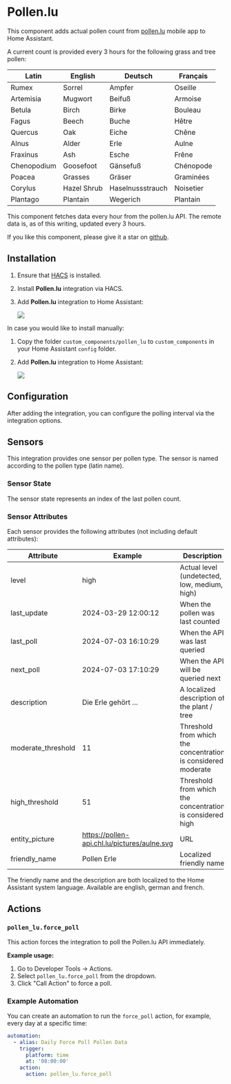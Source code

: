 # Pollen.lu

This component adds actual pollen count from [pollen.lu](https://www.chl.lu/fr/app-pollen) mobile app to Home Assistant.

A current count is provided every 3 hours for the following grass and tree pollen:

 Latin      | English       | Deutsch           | Français
------------|---------------|-------------------|----------
Rumex       | Sorrel        | Ampfer            | Oseille
Artemisia   | Mugwort       | Beifuß            | Armoise
Betula      | Birch         | Birke             | Bouleau
Fagus       | Beech         | Buche             | Hêtre
Quercus     | Oak           | Eiche             | Chêne
Alnus       | Alder         | Erle              | Aulne
Fraxinus    | Ash           | Esche             | Frêne
Chenopodium | Goosefoot     | Gänsefuß          | Chénopode
Poacea      | Grasses       | Gräser            | Graminées
Corylus     | Hazel Shrub   | Haselnussstrauch  | Noisetier
Plantago    | Plantain      | Wegerich          | Plantain


This component fetches data every hour from the pollen.lu API. The remote data is, as of this writing, updated every 3 hours.

If you like this component, please give it a star on [github](https://github.com/Foxi352/hacs_pollen_lu).

## Installation

1. Ensure that [HACS](https://hacs.xyz) is installed.
2. Install **Pollen.lu** integration via HACS.
3. Add **Pollen.lu** integration to Home Assistant:

   [![](https://my.home-assistant.io/badges/config_flow_start.svg)](https://my.home-assistant.io/redirect/config_flow_start?domain=pollen_lu)

In case you would like to install manually:

1. Copy the folder `custom_components/pollen_lu` to `custom_components` in your Home Assistant `config` folder.
2. Add **Pollen.lu** integration to Home Assistant:

   [![](https://my.home-assistant.io/badges/config_flow_start.svg)](https://my.home-assistant.io/redirect/config_flow_start?domain=pollen_lu)

## Configuration

After adding the integration, you can configure the polling interval via the integration options.

## Sensors

This integration provides one sensor per pollen type. The sensor is named according to the pollen type (latin name).

### Sensor State

 The sensor state represents an index of the last pollen count.

### Sensor Attributes

Each sensor provides the following attributes (not including default attributes):

Attribute           | Example             | Description
--------------------|---------------------|-----------------------------
level               | high                | Actual level (undetected, low, medium, high)
last_update         | 2024-03-29 12:00:12 | When the pollen was last counted
last_poll           | 2024-07-03 16:10:29 | When the API was last queried
next_poll           | 2024-07-03 17:10:29 | When the API will be queried next
description         | Die Erle gehört ... | A localized description of the plant / tree
moderate_threshold  | 11                  | Threshold from which the concentration is considered moderate
high_threshold      | 51                  | Threshold from which the concentration is considered high
entity_picture      | https://pollen-api.chl.lu/pictures/aulne.svg  | URL 
friendly_name       | Pollen Erle         | Localized friendly name

The friendly name and the description are both localized to the Home Assistant system language. Available are english, german and french.

## Actions

### `pollen_lu.force_poll`

This action forces the integration to poll the Pollen.lu API immediately.

**Example usage:**

1. Go to Developer Tools -> Actions.
2. Select `pollen_lu.force_poll` from the dropdown.
3. Click "Call Action" to force a poll.

### Example Automation

You can create an automation to run the `force_poll` action, for example, every day at a specific time:

```yaml
automation:
  - alias: Daily Force Poll Pollen Data
    trigger:
      platform: time
      at: '08:00:00'
    action:
      action: pollen_lu.force_poll
```